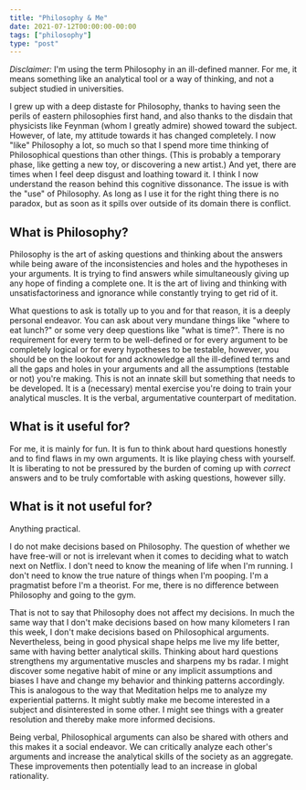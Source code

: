 ```yaml
---
title: "Philosophy & Me"
date: 2021-07-12T00:00:00-00:00
tags: ["philosophy"]
type: "post"
---
```


_Disclaimer:_ I'm using the term Philosophy in an ill-defined manner. For me, it means something like an analytical tool or a way of thinking, and not a subject studied in universities.

I grew up with a deep distaste for Philosophy, thanks to having seen the perils of eastern philosophies first hand, and also thanks to the disdain that physicists like Feynman (whom I greatly admire) showed toward the subject. However, of late, my attitude towards it has changed completely. I now "like" Philosophy a lot, so much so that I spend more time thinking of Philosophical questions than other things. (This is probably a temporary phase, like getting a new toy, or discovering a new artist.) And yet, there are times when I feel deep disgust and loathing toward it. I think I now understand the reason behind this cognitive dissonance. The issue is with the "use" of Philosophy. As long as I use it for the right thing there is no paradox, but as soon as it spills over outside of its domain there is conflict.

## What is Philosophy?

Philosophy is the art of asking questions and thinking about the answers while being aware of the inconsistencies and holes and the hypotheses in your arguments. It is trying to find answers while simultaneously giving up any hope of finding a complete one. It is the art of living and thinking with unsatisfactoriness and ignorance while constantly trying to get rid of it.

What questions to ask is totally up to you and for that reason, it is a deeply personal endeavor. You can ask about very mundane things like "where to eat lunch?" or some very deep questions like "what is time?". There is no requirement for every term to be well-defined or for every argument to be completely logical or for every hypotheses to be testable, however, you should be on the lookout for and acknowledge all the ill-defined terms and all the gaps and holes in your arguments and all the assumptions (testable or not) you're making. This is not an innate skill but something that needs to be developed.
It is a (necessary) mental exercise you're doing to train your analytical muscles.
It is the verbal, argumentative counterpart of meditation.

## What is it useful for?

For me, it is mainly for fun. It is fun to think about hard questions honestly and to find flaws in my own arguments. It is like playing chess with yourself. It is liberating to not be pressured by the burden of coming up with _correct_ answers and to be truly comfortable with asking questions, however silly.

## What is it not useful for?

Anything practical.

I do not make decisions based on Philosophy. The question of whether we have free-will or not is irrelevant when it comes to deciding what to watch next on Netflix. I don't need to know the meaning of life when I'm running. I don't need to know the true nature of things when I'm pooping. I'm a pragmatist before I'm a theorist. For me, there is no difference between Philosophy and going to the gym.

That is not to say that Philosophy does not affect my decisions.
In much the same way that I don't make decisions based on how many kilometers I ran this week, I don't make decisions based on Philosophical arguments. Nevertheless, being in good physical shape helps me live my life better, same with having better analytical skills.
Thinking about hard questions strengthens my argumentative muscles and sharpens my bs radar. I might discover some negative habit of mine or any implicit assumptions and biases I have and change my behavior and thinking patterns accordingly. This is analogous to the way that Meditation helps me to analyze my experiential patterns. It might subtly make me become interested in a subject and disinterested in some other. I might see things with a greater resolution and thereby make more informed decisions.

Being verbal, Philosophical arguments can also be shared with others and this makes it a social endeavor. We can critically analyze each other's arguments and increase the analytical skills of the society as an aggregate. These improvements then potentially lead to an increase in global rationality.
